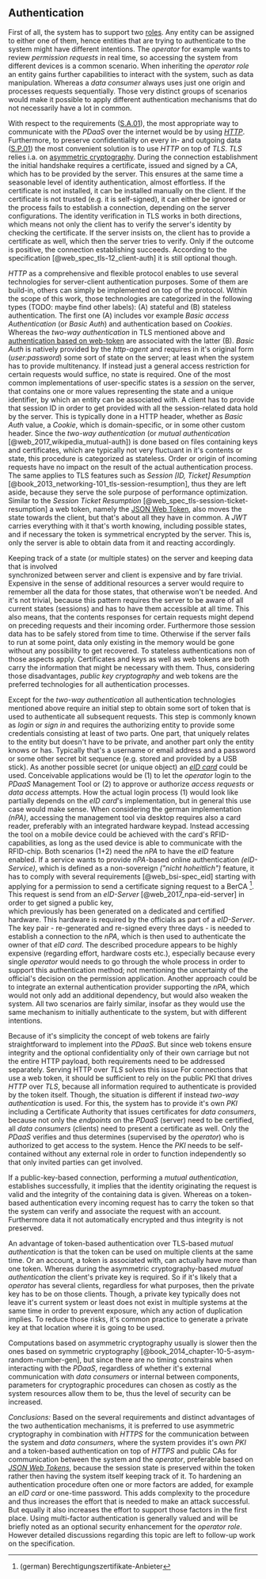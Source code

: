 ## Authentication



First of all, the system has to support two [roles](#sa03). Any entity can be assigned to either 
one of them, hence entities that are trying to authenticate to the system might have different 
intentions. The *operator* for example wants to review *permission requests* in real time, so 
accessing the system from different devices is a common scenario. When inheriting the *operator 
role* an entity gains further capabilities to interact with the system, such as data manipulation.
Whereas a *data consumer* always uses just one origin and processes requests sequentially. Those 
very distinct groups of scenarios would make it possible to apply different authentication 
mechanisms that do not necessarily have a lot in common.

With respect to the requirements ([S.A.01](#sa01)), the most appropriate way to communicate with the 
*PDaaS* over the internet would be by using *[HTTP](#link_http)*. Furthermore, to preserve
confidentiality on every in- and outgoing data ([S.P.01](#sp01)) the most convenient solution is to 
use *HTTP* on top of *TLS*. *TLS* relies i.a. on [asymmetric cryptography](#link_asym-crypto). 
During the connection establishment the initial handshake requires a certificate, issued and signed 
by a CA, which has to be provided by the server. This ensures at the same time a seasonable level of 
identity authentication, almost effortless. If the certificate is not installed, it can be installed 
manually on the client. If the certificate is not trusted (e.g. it is self-signed), it can either be 
ignored or the process fails to establish a connection, depending on the server configurations. The 
identity verification in TLS works in both directions, which means not only the client has to verify
the server's identity by checking the certificate. If the server insists on, the client has to 
provide a certificate as well, which then the server tries to verify. Only if the outcome is 
positive, the connection establishing succeeds. According to the specification 
[@web_spec_tls-12_client-auth] it is still optional though.

*HTTP* as a comprehensive and flexible protocol enables to use several technologies for 
server-client authentication purposes. Some of them are build-in, others can simply be implemented 
on top of the protocol.
Within the scope of this work, those technologies are categorized in the following types 
(TODO: maybe find other labels): (A) stateful and (B) stateless authentication. The first one (A) 
includes vor example *Basic access Authentication* (or *Basic Auth*) and authentication based on 
*Cookies*. Whereas the *two-way authentication* in TLS mentioned above and 
[authentication based on web-token](#link_jwt) are associated with the latter (B). 
*Basic Auth* is natively provided by the *http-agent* and requires in it's original form 
(*user:password*) some sort of state on the server; at least when the system has to 
provide multitenancy. If instead just a general access restriction for certain requests would 
suffice, no state is required. One of the most common implementations of user-specific states is a 
*session* on the server, that contains one or more values representing the state and a unique 
identifier, by which an entity can be associated with. A client has to provide that session ID in 
order to get provided with all the session-related data hold by the server. This is typically done 
in a HTTP header, whether as *Basic Auth* value, a *Cookie*, which is domain-specific, or in some 
other custom header. 
Since the *two-way authentication* (or *mutual authentication* [@web_2017_wikipedia_mutual-auth]) is
done based on files containing keys and certificates, which are typically not very fluctuant in
it's contents or state, this procedure is categorized as stateless. Order or origin of incoming 
requests have no impact on the result of the actual authentication process. The same applies to TLS 
features such as *Session \[ID, Ticket\] Resumption* 
[@book_2013_networking-101_tls-session-resumption], thus they are left aside, because they serve the 
sole purpose of performance optimization.
Similar to the *Session Ticket Resumption* [@web_spec_tls-session-ticket-resumption] a web token, 
namely the [JSON Web Token](#link_jwt), also moves the state towards the client, but that's about 
all they have in common. A *JWT* carries everything with it that's worth knowing, including possible 
states, and if necessary the token is symmetrical encrypted by the server. This is, only the server 
is able to obtain data from it and reacting accordingly.

Keeping track of a state (or multiple states) on the server and keeping data that is involved  
synchronized between server and client is expensive and by fare trivial. Expensive in the sense of 
additional resources a server would require to remember all the data for those states, that 
otherwise won't be needed. And it's not trivial, because this pattern requires the server to be 
aware of all current states (sessions) and has to have them accessible at all time. This also means, 
that the contents responses for certain requests might depend on preceding requests and their 
incoming order. Furthermore those session data has to be safely stored from time to time. Otherwise 
if the server fails to run at some point, data only existing in the memory would be gone without 
any possibility to get recovered.
To stateless authentications non of those aspects apply. Certificates and keys as well as web 
tokens are both carry the information that might be necessary with them. Thus, considering those
disadvantages, *public key cryptography* and web tokens are the preferred technologies for all
authentication processes.

Except for the *two-way authentication* all authentication technologies mentioned above require an 
initial step to obtain some sort of token that is used to authenticate all subsequent requests. This 
step is commonly known as *login* or *sign in* and requires the authorizing entity to provide some 
credentials consisting at least of two parts. One part, that uniquely relates to the entity but 
doesn't have to be private, and another part only the entity knows or has. Typically that's a
username or email address and a password or some other secret bit sequence (e.g. stored and provided
by a USB stick).
As another possible secret (or unique object) an *[eID card](#link_eid-card)* could be used. 
Conceivable applications would be (1) to let the *operator* login to the *PDaaS* Management Tool or 
(2) to approve or authorize *access requests* or *data access* attempts.
How the actual login process (1) would look like partially depends on the *eID card*'s 
implementation, but in general this use case would make sense. When considering the german 
implementation *(nPA)*, accessing the management tool via desktop requires also a card reader, 
preferably with an integrated hardware keypad. Instead accessing the tool on a mobile device could 
be achieved with the card's RFID-capabilities, as long as the used device is able to communicate 
with the RFID-chip. 
Both scenarios (1+2) need the *nPA* to have the *eID* feature enabled. If a service wants to provide 
*nPA*-based online authentication *(eID-Service)*, which is defined as a non-sovereign *("nicht 
hoheitlich")* feature, it has to comply with several requirements [@web_bsi-spec_eid] starting with 
applying for a permission to send a certificate signing request to a BerCA [^abbr_berca]. This 
request is send from an *eID-Server* [@web_2017_npa-eid-server] in order to get signed a public key,  
which previously has been generated on a dedicated and certified hardware. This hardware is required 
by the officials as part of a *eID-Server*. The key pair - re-generated and re-signed every three 
days - is needed to establish a connection to the *nPA*, which is then used to authenticate the 
owner of that *eID card*. 
The described procedure appears to be highly expensive (regarding effort, hardware costs etc.), 
especially because every single *operator* would needs to go through the whole process in order to 
support this authentication method; not mentioning the uncertainty of the official's decision on 
the permission application. Another approach could be to integrate an external authentication 
provider supporting the *nPA*, which would not only add an additional dependency, but would also 
weaken the system.
All two scenarios are fairly similar, insofar as they would use the same mechanism to initially 
authenticate to the system, but with different intentions.

Because of it's simplicity the concept of web tokens are fairly straightforward to implement into 
the *PDaaS*. But since web tokens ensure integrity and the optional confidentiality only of 
their own carriage but not the entire HTTP payload, both requirements need to be addressed 
separately. Serving HTTP over *TLS* solves this issue
For connections that use a web token, it should be sufficient to rely on the public PKI
that drives *HTTP* over *TLS*, because all information required to authenticate is provided by the 
token itself. Though, the situation is different if instead *two-way authentication* is used. For 
this, the 
system has to provide it's own *PKI* including a Certificate Authority that issues certificates for 
*data consumers*, because not only the *endpoints* on the *PDaaS* (server) need to be certified, 
all *data consumers* (clients) need to present a certificate as well. Only the *PDaaS* verifies and
thus determines (supervised by the *operator*) who is authorized to get access to the system. Hence 
the *PKI* needs to be self-contained without any external role in order to function independently so 
that only invited parties can get involved.

If a public-key-based connection, performing a *mutual authentication*, establishes successfully, it
implies that the identity originating the request is valid and the integrity of the containing data 
is given.
Whereas on a token-based authentication every incoming request has to carry the token so that the
system can verify and associate the request with an account. Furthermore data it not automatically 
encrypted and thus integrity is not preserved.

An advantage of token-based authentication over TLS-based *mutual authentication* is that the token 
can be used on multiple clients at the same time. Or an account, a token is associated 
with, can actually have more than one token. Whereas during the asymmetric cryptography-based 
*mutual authentication* the client's private key is required. So if it's likely that a *operator* 
has several clients, regardless for what purposes, then the private key has to be on those clients. 
Though, a private key typically does not leave it's current system or least does not exist in 
multiple systems at the same time in order to prevent exposure, which any action of duplication 
implies. To reduce those risks, it's common practice to generate a private key at that location 
where it is going to be used.

Computations based on asymmetric cryptography usually is slower then the ones based on symmetric
cryptography [@book_2014_chapter-10-5-asym-random-number-gen], but since there are no timing 
constrains when interacting with the *PDaaS*, regardless of whether it's external communication with 
*data consumers* or internal between components, parameters for cryptographic procedures can chosen 
as costly as the system resources allow them to be, thus the level of security can be increased.


*Conclusions:* 
Based on the several requirements and distinct advantages of the two authentication mechanisms, 
it is preferred to use asymmetric cryptography in combination with *HTTPS* for the communication 
between the system and *data consumers*, where the system provides it's own *PKI* and a token-based 
authentication on top of *HTTPS* and public CAs for communication between the system and the 
*operator*, preferable based on *[JSON Web Tokens](#link_jwt)*, because the session state is 
preserved within the token rather then having the system itself keeping track of it.
To hardening an authentication procedure often one or more factors are added, for example an *eID 
card* or one-time password. This adds complexity to the procedure and thus increases the effort 
that is needed to make an attack successful. But equally it also increases the effort to support 
those factors in the first place. 
Using multi-factor authentication is generally valued and will be briefly noted as an optional 
security enhancement for the *operator role*. However detailed discussions regarding this 
topic are left to follow-up work on the specification.



[^abbr_berca]: (german) Berechtigungszertifikate-Anbieter
